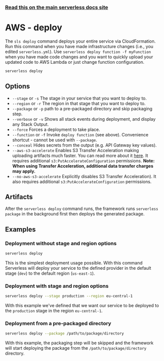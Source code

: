 <!--
title: Serverless Framework Commands - AWS Lambda - Deploy
menuText: deploy
menuOrder: 5
description: Deploy your service to the specified provider
layout: Doc
-->

<!-- DOCS-SITE-LINK:START automatically generated  -->
### [Read this on the main serverless docs site](https://www.serverless.com/framework/docs/providers/aws/cli-reference/deploy)
<!-- DOCS-SITE-LINK:END -->

# AWS - deploy

The `sls deploy` command deploys your entire service via CloudFormation.  Run this command when you have made infrastructure changes (i.e., you edited `serverless.yml`).  Use `serverless deploy function -f myFunction` when you have made code changes and you want to quickly upload your updated code to AWS Lambda or just change function configuration.

```bash
serverless deploy
```

## Options
- `--stage` or `-s` The stage in your service that you want to deploy to.
- `--region` or `-r` The region in that stage that you want to deploy to.
- `--package` or `-p` path to a pre-packaged directory and skip packaging step.
- `--verbose` or `-v` Shows all stack events during deployment, and display any Stack Output.
- `--force` Forces a deployment to take place.
- `--function` or `-f` Invoke `deploy function` (see above). Convenience shortcut - cannot be used with `--package`.
- `--conceal` Hides secrets from the output (e.g. API Gateway key values).
- `--aws-s3-accelerate` Enables S3 Transfer Acceleration making uploading artifacts much faster. You can read more about it [here](http://docs.aws.amazon.com/AmazonS3/latest/dev/transfer-acceleration.html). It requires additional `s3:PutAccelerateConfiguration` permissions. **Note: When using Transfer Acceleration, additional data transfer charges may apply.**
- `--no-aws-s3-accelerate` Explicitly disables S3 Transfer Acceleration). It also requires additional `s3:PutAccelerateConfiguration` permissions.

## Artifacts

After the `serverless deploy` command runs, the framework runs `serverless package` in the background first then deploys the generated package.

## Examples

### Deployment without stage and region options

```bash
serverless deploy
```

This is the simplest deployment usage possible. With this command Serverless will deploy your service to the defined
provider in the default stage (`dev`) to the default region (`us-east-1`).

### Deployment with stage and region options

```bash
serverless deploy --stage production --region eu-central-1
```

With this example we've defined that we want our service to be deployed to the `production` stage in the region
`eu-central-1`.

### Deployment from a pre-packaged directory

```bash
serverless deploy --package /path/to/package/directory
```

With this example, the packaging step will be skipped and the framework will start deploying the package from the `/path/to/package/directory` directory.
